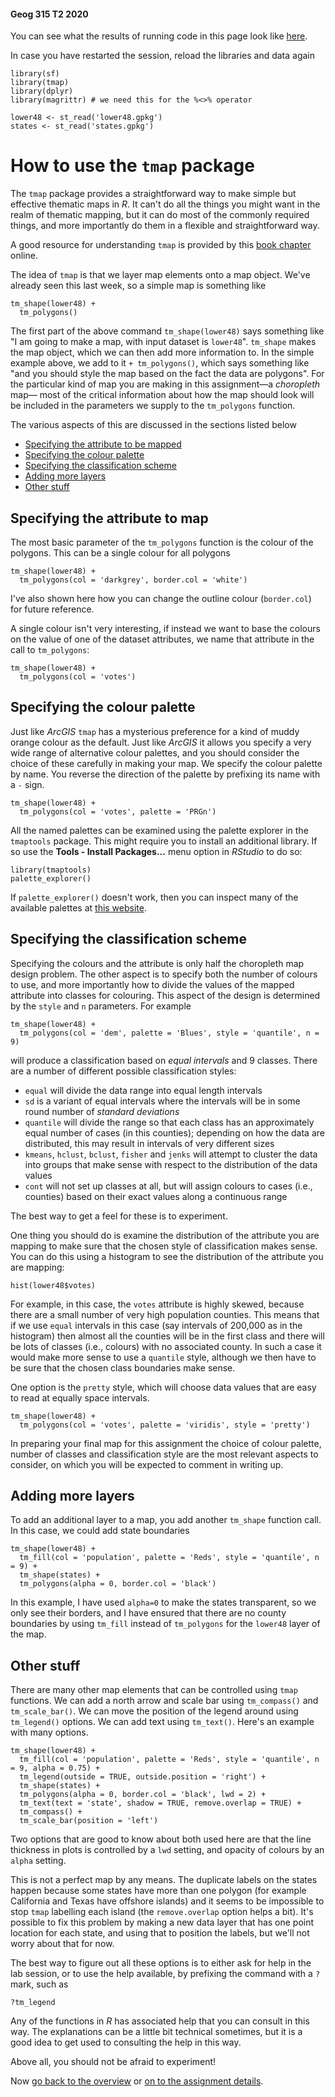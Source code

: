 #### Geog 315 T2 2020
You can see what the results of running code in this page look like [here](https://southosullivan.com/geog315/labs/making-maps-in-R-03-using-tmap.html).

In case you have restarted the session, reload the libraries and data again

```{r}
library(sf)
library(tmap)
library(dplyr)
library(magrittr) # we need this for the %<>% operator

lower48 <- st_read('lower48.gpkg')
states <- st_read('states.gpkg')
```

# How to use the `tmap` package
The `tmap` package provides a straightforward way to make simple but effective thematic maps in *R*. It can't do all the things you might want in the realm of thematic mapping, but it can do most of the commonly required things, and more importantly do them in a flexible and straightforward way.

A good resource for understanding `tmap` is provided by this [book chapter](https://geocompr.robinlovelace.net/adv-map.html) online.

The idea of `tmap` is that we layer map elements onto a map object. We've already seen this last week, so a simple map is something like

```{r}
tm_shape(lower48) +
  tm_polygons()
```

The first part of the above command `tm_shape(lower48)` says something like "I am going to make a map, with input dataset is `lower48`". `tm_shape` makes the map object, which we can then add more information to. In the simple example above, we add to it `+ tm_polygons()`, which says something like "and you should style the map based on the fact the data are polygons". For the particular kind of map you are making in this assignment&mdash;a *choropleth* map&mdash; most of the critical information about how the map should look will be included in the parameters we supply to the `tm_polygons` function.

The various aspects of this are discussed in the sections listed below
+ [Specifying the attribute to be mapped](#specifying-the-attribute-to-map)
+ [Specifying the colour palette](#specifying-the-colour-palette)
+ [Specifying the classification scheme](#specifying-the-classification-scheme)
+ [Adding more layers](#adding-more-layers)
+ [Other stuff](#other-stuff)

## Specifying the attribute to map
The most basic parameter of the `tm_polygons` function is the colour of the polygons. This can be a single colour for all polygons

```{r}
tm_shape(lower48) +
  tm_polygons(col = 'darkgrey', border.col = 'white')
```

I've also shown here how you can change the outline colour (`border.col`) for future reference.

A single colour isn't very interesting, if instead we want to base the colours on the value of one of the dataset attributes, we name that attribute in the call to `tm_polygons`:

```{r}
tm_shape(lower48) +
  tm_polygons(col = 'votes')
```

## Specifying the colour palette
Just like *ArcGIS* `tmap` has a mysterious preference for a kind of muddy orange colour as the default. Just like *ArcGIS* it allows you specify a very wide range of alternative colour palettes, and you should consider the choice of these carefully in making your map. We specify the colour palette by name. You reverse the direction of the palette by prefixing its name with a `-` sign.

```{r}
tm_shape(lower48) +
  tm_polygons(col = 'votes', palette = 'PRGn')
```

All the named palettes can be examined using the palette explorer in the `tmaptools` package. This might require you to install an additional library. If so use the **Tools - Install Packages...** menu option in *RStudio* to do so:

```{r}
library(tmaptools)
palette_explorer()
```

If `palette_explorer()` doesn't work, then you can inspect many of the available palettes at [this website](http://colorbrewer2.org).

## Specifying the classification scheme
Specifying the colours and the attribute is only half the choropleth map design problem. The other aspect is to specify both the number of colours to use, and more importantly how to divide the values of the mapped attribute into classes for colouring. This aspect of the design is determined by the `style` and `n` parameters. For example

```{r}
tm_shape(lower48) +
  tm_polygons(col = 'dem', palette = 'Blues', style = 'quantile', n = 9)
```

will produce a classification based on *equal intervals* and 9 classes. There are a number of different possible classification styles:

+ `equal` will divide the data range into equal length intervals
+ `sd` is a variant of equal intervals where the intervals will be in some round number of *standard deviations*
+ `quantile` will divide the range so that each class has an approximately equal number of cases (in this counties); depending on how the data are distributed, this may result in intervals of very different sizes
+ `kmeans`, `hclust`, `bclust`, `fisher` and `jenks` will attempt to cluster the data into groups that make sense with respect to the distribution of the data values
+ `cont` will not set up classes at all, but will assign colours to cases (i.e., counties) based on their exact values along a continuous range

The best way to get a feel for these is to experiment.

One thing you should do is examine the distribution of the attribute you are mapping to make sure that the chosen style of classification makes sense. You can do this using a histogram to see the distribution of the attribute you are mapping:

```{r}
hist(lower48$votes)
```

For example, in this case, the `votes` attribute is highly skewed, because there are a small number of very high population counties. This means that if we use `equal` intervals in this case (say intervals of 200,000 as in the histogram) then almost all the counties will be in the first class and there will be lots of classes (i.e., colours) with no associated county. In such a case it would make more sense to use a `quantile` style, although we then have to be sure that the chosen class boundaries make sense.

One option is the `pretty` style, which will choose data values that are easy to read at equally space intervals.

```{r}
tm_shape(lower48) +
  tm_polygons(col = 'votes', palette = 'viridis', style = 'pretty')
```

In preparing your final map for this assignment the choice of colour palette, number of classes and classification style are the most relevant aspects to consider, on which you will be expected to comment in writing up.

## Adding more layers
To add an additional layer to a map, you add another `tm_shape` function call. In this case, we could add state boundaries

```{r}
tm_shape(lower48) +
  tm_fill(col = 'population', palette = 'Reds', style = 'quantile', n = 9) +
  tm_shape(states) +
  tm_polygons(alpha = 0, border.col = 'black')
```

In this example, I have used `alpha=0` to make the states transparent, so we only see their borders, and I have ensured that there are no county boundaries by using `tm_fill` instead of `tm_polygons` for the `lower48` layer of the map.

## Other stuff
There are many other map elements that can be controlled using `tmap` functions. We can add a north arrow and scale bar using `tm_compass()` and `tm_scale_bar()`. We can move the position of the legend around using `tm_legend()` options. We can add text using `tm_text()`. Here's an example with many options.

```{r}
tm_shape(lower48) +
  tm_fill(col = 'population', palette = 'Reds', style = 'quantile', n = 9, alpha = 0.75) +
  tm_legend(outside = TRUE, outside.position = 'right') +
  tm_shape(states) +
  tm_polygons(alpha = 0, border.col = 'black', lwd = 2) +
  tm_text(text = 'state', shadow = TRUE, remove.overlap = TRUE) +
  tm_compass() +
  tm_scale_bar(position = 'left')
```

Two options that are good to know about both used here are that the line thickness in plots is controlled by a `lwd` setting, and opacity of colours by an `alpha` setting.

This is not a perfect map by any means. The duplicate labels on the states happen because some states have more than one polygon (for example California and Texas have offshore islands) and it seems to be impossible to stop `tmap` labelling each island (the `remove.overlap` option helps a bit). It's possible to fix this problem by making a new data layer that has one point location for each state, and using that to position the labels, but we'll not worry about that for now.

The best way to figure out all these options is to either ask for help in the lab session, or to use the help available, by prefixing the command with a `?` mark, such as

```{r}
?tm_legend
```

Any of the functions in *R* has associated help that you can consult in this way. The explanations can be a little bit technical sometimes, but it is a good idea to get used to consulting the help in this way.

Above all, you should not be afraid to experiment!

Now [go back to the overview](making-maps-in-R-00-overview.md) or [on to the assignment details](making-maps-in-R-04-assignment.md).
